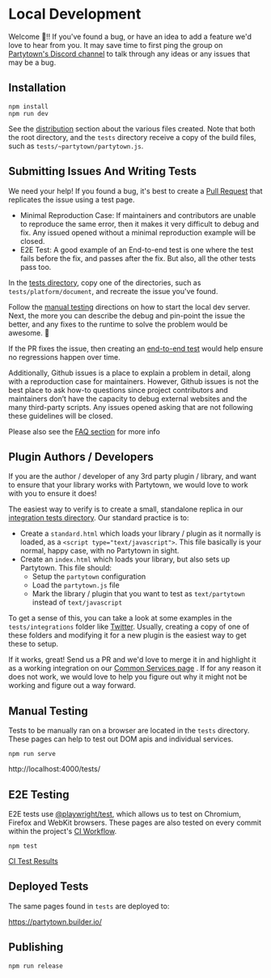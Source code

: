 # Local Development

Welcome 🎉!! If you've found a bug, or have an idea to add a feature we'd love to hear from you. It may save time to first ping the group on [Partytown's Discord channel](https://discord.gg/bNVSQmPzqy) to talk through any ideas or any issues that may be a bug.

## Installation

```
npm install
npm run dev
```

See the [distribution](https://partytown.builder.io/distribution) section about the various files created. Note that both the root directory, and the `tests` directory receive a copy of the build files, such as `tests/~partytown/partytown.js`.

## Submitting Issues And Writing Tests

We need your help! If you found a bug, it's best to create a [Pull Request](https://docs.github.com/en/pull-requests/collaborating-with-pull-requests/proposing-changes-to-your-work-with-pull-requests/creating-a-pull-request) that replicates the issue using a test page.

- Minimal Reproduction Case: If maintainers and contributors are unable to reproduce the same error, then it makes it very difficult to debug and fix. Any issued opened without a minimal reproduction example will be closed.
- E2E Test: A good example of an End-to-end test is one where the test fails before the fix, and passes after the fix. But also, all the other tests pass too.

In the [tests directory](https://github.com/BuilderIO/partytown/tree/main/tests), copy one of the directories, such as `tests/platform/document`, and recreate the issue you've found.

Follow the [manual testing](#manual-testing) directions on how to start the local dev server. Next, the more you can describe the debug and pin-point the issue the better, and any fixes to the runtime to solve the problem would be awesome. 🎉

If the PR fixes the issue, then creating an [end-to-end test](#e2e-testing) would help ensure no regressions happen over time.

Additionally, Github issues is a place to explain a problem in detail, along with a reproduction case for maintainers. However, Github issues is not the best place to ask how-to questions since project contributors and maintainers don’t have the capacity to debug external websites and the many third-party scripts. Any issues opened asking that are not following these guidelines will be closed.

Please also see the [FAQ section](https://partytown.builder.io/faq) for more info

## Plugin Authors / Developers

If you are the author / developer of any 3rd party plugin / library, and want to ensure that your library works with Partytown, we would love to work with you to ensure it does!

The easiest way to verify is to create a small, standalone replica in our [integration tests directory](https://github.com/BuilderIO/partytown/tree/main/tests/integrations). Our standard practice is to:

- Create a `standard.html` which loads your library / plugin as it normally is loaded, as a `<script type="text/javascript">`. This file basically is your normal, happy case, with no Partytown in sight.
- Create an `index.html` which loads your library, but also sets up Partytown. This file should:
  - Setup the `partytown` configuration
  - Load the `partytown.js` file
  - Mark the library / plugin that you want to test as `text/partytown` instead of `text/javascript`

To get a sense of this, you can take a look at some examples in the `tests/integrations` folder like [Twitter](https://github.com/BuilderIO/partytown/tree/main/tests/integrations/twitter/index.html). Usually, creating a copy of one of these folders and modifying it for a new plugin is the easiest way to get these to setup.

If it works, great! Send us a PR and we'd love to merge it in and highlight it as a working integration on our [Common Services page](https://partytown.builder.io/common-services) . If for any reason it does not work, we would love to help you figure out why it might not be working and figure out a way forward.

## Manual Testing

Tests to be manually ran on a browser are located in the `tests` directory. These pages can help to test out DOM apis and individual services.

```
npm run serve
```

http://localhost:4000/tests/

## E2E Testing

E2E tests use [@playwright/test](https://playwright.dev/docs/intro#writing-assertions), which allows us to test on Chromium, Firefox and WebKit browsers. These pages are also tested on every commit within the project's [CI Workflow](https://github.com/BuilderIO/partytown/actions/workflows/ci.yml).

```
npm test
```

[CI Test Results](https://github.com/BuilderIO/partytown/actions/workflows/ci.yml)

## Deployed Tests

The same pages found in `tests` are deployed to:

https://partytown.builder.io/

## Publishing

```
npm run release
```
